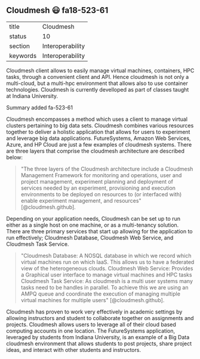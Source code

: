 ## Cloudmesh :smiley: fa18-523-61


|          |                  |
| -------- | ---------------- |
| title    | Cloudmesh        | 
| status   | 10               |
| section  | Interoperability |
| keywords | Interoperability |



Cloudmesh client allows to easily manage virtual machines, containers,
HPC tasks, through a convenient client and API. Hence cloudmesh is not
only a multi-cloud, but a multi-hpc environment that allows also to
use container technologies. Cloudmesh is currently develloped as part
of classes taught at Indiana University.

Summary added fa-523-61

Cloudmesh encompasses a method which uses a client to manage virtual clusters pertaining to big data sets. Cloudmesh combines various resources together to deliver a holistic application that allows for users to experiment and leverage big data applications. FutureSystems, Amazon Web Services, Azure, and HP Cloud are just a few examples of cloudmesh systems. 
There are three layers that comprise the cloudmesh architecture are described below:

> "The three layers of the Cloudmesh architecture include a Cloudmesh Management Framework for monitoring and operations, user and       project management, experiment planning and deployment of services needed by an experiment, provisioning and execution environments to   be deployed on resources to (or interfaced with) enable experiment management, and resources" [@cloudmesh.github].

Depending on your application needs, Cloudmesh can be set up to run either as a single host on one machine, or as a multi-tenancy solution.  There are three primary services that start up allowing for the application to run effectively; Cloudmesh Database, Cloudmesh Web Service, and Cloudmesh Task Service. 

> "Cloudmesh Database: A NOSQL database in which we record which virtual machines run on which IaaS. This allows us to have a federated   view of the heterogeneous clouds. Cloudmesh Web Service: Provides a Graphical user interface to manage virtual machines and HPC tasks
  Cloudmesh Task Service: As cloudmesh is a multi user systems many tasks need to be handles in parallel. To achieve this we are using     an AMPQ queue and coordinate the execution of managing multiple virtual machines for multiple users" [@cloudmesh.github].

Cloudmesh has proven to work very effectively in academic settings by allowing instructors and student to collaborate together on assignments and projects. Cloudmesh allows users to leverage all of their cloud based computing accounts in one location. The FutureSystems application, leveraged by students from Indiana University, is an example of a Big Data cloudmesh environment that allows students to post projects, share project ideas, and interact with other students and instructors.  
